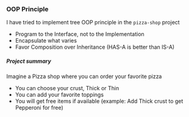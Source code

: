 ### OOP Principle
I have tried to implement tree OOP principle in the `pizza-shop` project
- Program to the Interface, not to the Implementation
- Encapsulate what varies
- Favor Composition over Inheritance (HAS-A is better than IS-A)

##### Project summary
Imagine a Pizza shop where you can order your favorite pizza
- You can choose your crust, Thick or Thin
- You can add your favorite toppings
- You will get free items if available (example: Add Thick crust to get Pepperoni for free)
